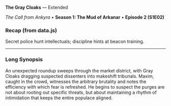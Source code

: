 **The Gray Cloaks** — Extended

_The Call from Ankyra_ • **Season 1: The Mud of Arkanar** • **Episode 2 (S1E02)**

### Recap (from data.js)
Secret police hunt intellectuals; discipline hints at beacon training.

---

### Long Synopsis

An unexpected roundup sweeps through the market district, with Gray Cloaks dragging suspected dissenters into makeshift tribunals. Maxim, caught in the crowd, witnesses the arbitrary brutality and notes the efficiency with which fear is refreshed. He begins to suspect the purges are not about rooting out specific threats, but about maintaining a rhythm of intimidation that keeps the entire populace aligned.